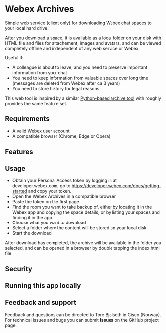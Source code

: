 # Webex Archives

Simple web service (client only) for downloading Webex chat spaces to your local hard drive.

After you download a space, it is available as a local folder on your disk with HTML file and files for attachement, images and avatars, and can be viewed completely offline and independent of any web service or Webex.

Useful if:

* A colleague is about to leave, and you need to preserve important information from your chat
* You need to keep information from valuable spaces over long time (messages are deleted from Webex after ca 3 years)
* You need to store history for legal reasons

This web tool is inspired by a similar <a href="https://github.com/DJF3/Webex-Message-space-archiver" target="_blank">Python-based archive tool</a> with roughly provides the same feature set.

## Requirements

* A valid Webex user account
* A compatible browser (Chrome, Edge or Opera)

## Features

## Usage

* Obtain your Personal Access token by logging in at developer.webex.com, go to https://developer.webex.com/docs/getting-started and copy your token.
* Open the Webex Archives in a compatible browser
* Paste the token on the first page
* Find the room you want to take backup of, either by locating it in the Webex app and copying the space details, or by listing your spaces and finding it in the app
* Choose what you want to download
* Select a folder where the content will be stored on your local disk
* Start the download

After download has completed, the archive will be available in the folder you selected, and can be opened in a browser by double tapping the index.html file.

## Security

## Running this app locally

## Feedback and support

Feedback and questions can be directed to Tore Bjolseth in Cisco (Norway). For technical issues and bugs you can submit **Issues** on the GitHub project page.
